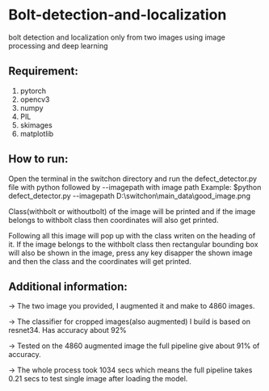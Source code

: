 # Bolt-detection-and-localization
bolt detection and localization only from two images using image processing and deep learning

## Requirement:
1. pytorch
2. opencv3
3. numpy
4. PIL
5. skimages
6. matplotlib

## How to run:
Open the terminal in the switchon directory and run the defect_detector.py file with python followed by --imagepath with image path 
Example:
$python defect_detector.py --imagepath D:\switchon\main_data\good_image.png

Class(withbolt or withoutbolt) of the image will be printed and if the image belongs to withbolt class then coordinates will also get printed.

Following all this image will pop up with the class writen on the heading of it. If the image belongs to the withbolt class then rectangular bounding box will also be shown in the image, press any key disapper the shown image and then the class and the coordinates will get printed.

## Additional information:
-> The two image you provided, I augmented it and make to 4860 images.

-> The classifier for cropped images(also augmented) I build is based on resnet34. Has accuracy about 92%

-> Tested on the 4860 augmented image the full pipeline give about 91% of accuracy.

-> The whole process took 1034 secs which means the full pipeline takes 0.21 secs to test single image after loading the model.
